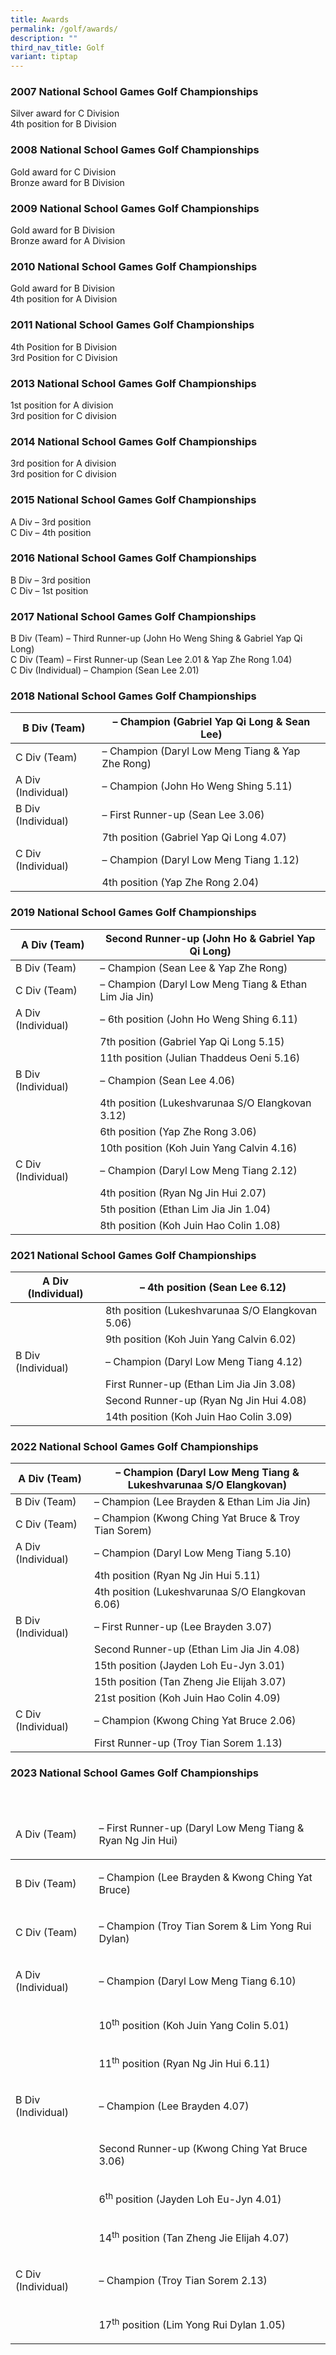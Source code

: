 ```yaml
---
title: Awards
permalink: /golf/awards/
description: ""
third_nav_title: Golf
variant: tiptap
---
```

### 2007 National School Games Golf Championships

Silver award for&nbsp;C Division  <br>
4th position for&nbsp;B Division

### 2008 National School Games Golf Championships

Gold award for C Division  <br>
Bronze award for B Division

### 2009 National School Games Golf Championships

Gold award for&nbsp;B Division  
Bronze award for A Division

### 2010 National School Games Golf Championships

Gold award for&nbsp;B Division  <br>
4th&nbsp;position for A Division

### 2011 National School Games Golf Championships

4th Position for B Division <br>
3rd Position for C Division

### 2013 National School Games Golf Championships

1st&nbsp;position for A division <br>
3rd&nbsp;position for C division

### 2014 National School Games Golf Championships

3rd&nbsp;position for A division <br>
3rd&nbsp;position for C division

### 2015 National School Games Golf Championships

A Div – 3rd&nbsp;position <br>
C Div – 4th&nbsp;position

### 2016 National School Games Golf Championships

B Div – 3rd&nbsp;position <br>
C Div –&nbsp;1st&nbsp;position

### 2017 National School Games Golf Championships

B Div (Team) – Third Runner-up (John Ho Weng Shing &amp; Gabriel Yap Qi Long) <br>
C Div (Team) –&nbsp;First Runner-up (Sean Lee 2.01 &amp; Yap Zhe Rong 1.04) <br>
C Div (Individual) –&nbsp;Champion (Sean Lee 2.01)

### 2018 National School Games Golf Championships

<table>
<thead>
  <tr>
    <th>B Div (Team)</th>
    <th>– Champion (Gabriel Yap Qi Long &amp; Sean Lee)</th>
  </tr>
</thead>
<tbody>
  <tr>
    <td>C Div (Team)</td>
    <td>– Champion (Daryl Low Meng Tiang &amp; Yap Zhe Rong)</td>
  </tr>
  <tr>
    <td>A Div (Individual)</td>
    <td>– Champion (John Ho Weng Shing 5.11)</td>
  </tr>
  <tr>
    <td>B Div (Individual)</td>
    <td>– First Runner-up (Sean Lee 3.06)</td>
  </tr>
  <tr>
    <td></td>
    <td>7th position (Gabriel Yap Qi Long 4.07)</td>
  </tr>
  <tr>
    <td>C Div (Individual)</td>
    <td>– Champion (Daryl Low Meng Tiang 1.12)</td>
  </tr>
  <tr>
    <td></td>
    <td>4th position (Yap Zhe Rong 2.04)</td>
  </tr>
</tbody>
</table>

### 2019 National School Games Golf Championships

<table>
<thead>
  <tr>
    <th>A Div (Team)</th>
    <th>Second Runner-up (John Ho &amp; Gabriel Yap Qi Long)</th>
  </tr>
</thead>
<tbody>
  <tr>
    <td>B Div (Team)</td>
    <td>– Champion (Sean Lee &amp; Yap Zhe Rong)</td>
  </tr>
  <tr>
    <td>C Div (Team)</td>
    <td>– Champion (Daryl Low Meng Tiang &amp; Ethan Lim Jia Jin)</td>
  </tr>
  <tr>
    <td>A Div (Individual)</td>
    <td>– 6th position (John Ho Weng Shing 6.11)</td>
  </tr>
  <tr>
    <td></td>
    <td> 7th position (Gabriel Yap Qi Long 5.15)</td>
  </tr>
  <tr>
    <td></td>
    <td>11th position (Julian Thaddeus Oeni 5.16)</td>
  </tr>
  <tr>
    <td>B Div (Individual)</td>
    <td>– Champion (Sean Lee 4.06)</td>
  </tr>
  <tr>
    <td></td>
    <td>4th position (Lukeshvarunaa S/O Elangkovan 3.12)</td>
  </tr>
  <tr>
    <td></td>
    <td>6th position (Yap Zhe Rong 3.06)</td>
  </tr>
  <tr>
    <td></td>
    <td>10th position (Koh Juin Yang Calvin 4.16)</td>
  </tr>
  <tr>
    <td>C Div (Individual)</td>
    <td>– Champion (Daryl Low Meng Tiang 2.12)</td>
  </tr>
  <tr>
    <td></td>
    <td>4th position (Ryan Ng Jin Hui 2.07)</td>
  </tr>
  <tr>
    <td></td>
    <td>5th position (Ethan Lim Jia Jin 1.04)</td>
  </tr>
  <tr>
    <td></td>
    <td>8th position (Koh Juin Hao Colin 1.08)</td>
  </tr>
</tbody>
</table>

### 2021 National School Games Golf Championships

<table>
<thead>
  <tr>
    <th>A Div (Individual)</th>
    <th>– 4th position (Sean Lee 6.12)</th>
  </tr>
</thead>
<tbody>
  <tr>
    <td></td>
    <td>8th position (Lukeshvarunaa S/O Elangkovan 5.06)</td>
  </tr>
  <tr>
    <td></td>
    <td>9th position (Koh Juin Yang Calvin 6.02)</td>
  </tr>
  <tr>
    <td>B Div (Individual)</td>
    <td>– Champion (Daryl Low Meng Tiang 4.12)</td>
  </tr>
  <tr>
    <td></td>
    <td>First Runner-up (Ethan Lim Jia Jin 3.08)</td>
  </tr>
  <tr>
    <td></td>
    <td>Second Runner-up (Ryan Ng Jin Hui 4.08)</td>
  </tr>
  <tr>
    <td></td>
    <td>14th position (Koh Juin Hao Colin 3.09)</td>
  </tr>
</tbody>
</table>

### 2022 National School Games Golf Championships

<table>
<thead>
  <tr>
    <th>A Div (Team)</th>
    <th>– Champion (Daryl Low Meng Tiang &amp; Lukeshvarunaa S/O Elangkovan)</th>
  </tr>
</thead>
<tbody>
  <tr>
    <td>B Div (Team)</td>
    <td>– Champion (Lee Brayden &amp; Ethan Lim Jia Jin)</td>
  </tr>
  <tr>
    <td>C Div (Team)</td>
    <td>– Champion (Kwong Ching Yat Bruce &amp; Troy Tian Sorem)</td>
  </tr>
  <tr>
    <td>A Div (Individual)</td>
    <td>– Champion (Daryl Low Meng Tiang 5.10)</td>
  </tr>
  <tr>
    <td></td>
    <td>4th position (Ryan Ng Jin Hui 5.11)</td>
  </tr>
  <tr>
    <td></td>
    <td>4th position (Lukeshvarunaa S/O Elangkovan 6.06)</td>
  </tr>
  <tr>
    <td>B Div (Individual)</td>
    <td>– First Runner-up (Lee Brayden 3.07)</td>
  </tr>
  <tr>
    <td></td>
    <td>Second Runner-up (Ethan Lim Jia Jin 4.08)</td>
  </tr>
  <tr>
    <td></td>
    <td>15th position (Jayden Loh Eu-Jyn 3.01)</td>
  </tr>
  <tr>
    <td></td>
    <td>15th position (Tan Zheng Jie Elijah 3.07)</td>
  </tr>
  <tr>
    <td></td>
    <td>21st position (Koh Juin Hao Colin 4.09)</td>
  </tr>
  <tr>
    <td>C Div (Individual)</td>
    <td>– Champion (Kwong Ching Yat Bruce 2.06)</td>
  </tr>
  <tr>
    <td></td>
    <td>First Runner-up (Troy Tian Sorem 1.13)</td>
  </tr>
</tbody>
</table>

### 2023 National School Games Golf Championships
<p>&nbsp;</p>
<table width="632">
<thead>
<tr>
<td>
<p>A Div (Team)</p>
</td>
<td>
<p>– First Runner-up (Daryl Low Meng Tiang &amp; Ryan Ng Jin Hui)</p>
</td>
</tr>
</thead>
<tbody>
<tr>
<td>
<p>B Div (Team)</p>
</td>
<td>
<p>– Champion (Lee Brayden &amp; Kwong Ching Yat Bruce)</p>
</td>
</tr>
<tr>
<td>
<p>C Div (Team)</p>
</td>
<td>
<p>– Champion (Troy Tian Sorem &amp; Lim Yong Rui Dylan)</p>
</td>
</tr>
<tr>
<td>
<p>A Div (Individual)</p>
</td>
<td>
<p>– Champion (Daryl Low Meng Tiang 6.10)</p>
</td>
</tr>
<tr>
<td>&nbsp;</td>
<td>
<p>10<sup>th</sup> position (Koh Juin Yang Colin 5.01)</p>
</td>
</tr>
<tr>
<td>&nbsp;</td>
<td>
<p>11<sup>th</sup> position (Ryan Ng Jin Hui 6.11)</p>
</td>
</tr>
<tr>
<td>
<p>B Div (Individual)</p>
</td>
<td>
<p>– Champion (Lee Brayden 4.07)</p>
</td>
</tr>
<tr>
<td>&nbsp;</td>
<td>
<p>Second Runner-up (Kwong Ching Yat Bruce 3.06)</p>
</td>
</tr>
<tr>
<td>&nbsp;</td>
<td>
<p>6<sup>th</sup> position (Jayden Loh Eu-Jyn 4.01)</p>
</td>
</tr>
<tr>
<td>&nbsp;</td>
<td>
<p>14<sup>th</sup> position (Tan Zheng Jie Elijah 4.07)</p>
</td>
</tr>
<tr>
<td>
<p>C Div (Individual)</p>
</td>
<td>
<p>– Champion (Troy Tian Sorem 2.13)</p>
</td>
</tr>
<tr>
<td>&nbsp;</td>
<td>
<p>17<sup>th</sup> position (Lim Yong Rui Dylan 1.05)</p>
</td>
</tr>
</tbody>
</table>
